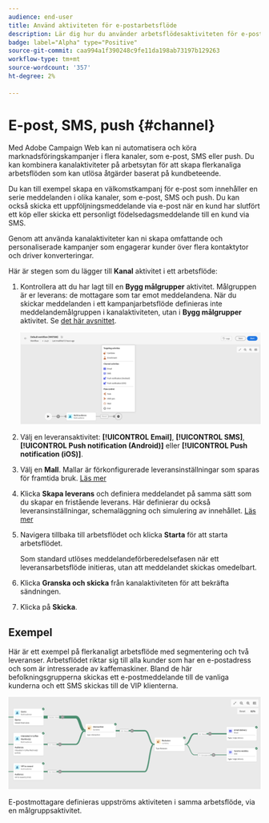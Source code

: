 ```yaml
---
audience: end-user
title: Använd aktiviteten för e-postarbetsflöde
description: Lär dig hur du använder arbetsflödesaktiviteten för e-post
badge: label="Alpha" type="Positive"
source-git-commit: caa994a1f390248c9fe11da198ab73197b129263
workflow-type: tm+mt
source-wordcount: '357'
ht-degree: 2%

---
```



# E-post, SMS, push {#channel}

Med Adobe Campaign Web kan ni automatisera och köra marknadsföringskampanjer i flera kanaler, som e-post, SMS eller push. Du kan kombinera kanalaktiviteter på arbetsytan för att skapa flerkanaliga arbetsflöden som kan utlösa åtgärder baserat på kundbeteende.

Du kan till exempel skapa en välkomstkampanj för e-post som innehåller en serie meddelanden i olika kanaler, som e-post, SMS och push. Du kan också skicka ett uppföljningsmeddelande via e-post när en kund har slutfört ett köp eller skicka ett personligt födelsedagsmeddelande till en kund via SMS.

Genom att använda kanalaktiviteter kan ni skapa omfattande och personaliserade kampanjer som engagerar kunder över flera kontaktytor och driver konverteringar.

Här är stegen som du lägger till **Kanal** aktivitet i ett arbetsflöde:

1. Kontrollera att du har lagt till en **Bygg målgrupper** aktivitet. Målgruppen är er leverans: de mottagare som tar emot meddelandena. När du skickar meddelanden i ett kampanjarbetsflöde definieras inte meddelandemålgruppen i kanalaktiviteten, utan i **Bygg målgrupper** aktivitet. Se [det här avsnittet](build-audience.md).

   ![](../../msg/assets/add-delivery-in-wf.png)

1. Välj en leveransaktivitet: **[!UICONTROL Email]**, **[!UICONTROL SMS]**, **[!UICONTROL Push notification (Android)]** eller **[!UICONTROL Push notification (iOS)]**.

1. Välj en **Mall**. Mallar är förkonfigurerade leveransinställningar som sparas för framtida bruk. [Läs mer](../../msg/delivery-template.md)

1. Klicka **Skapa leverans** och definiera meddelandet på samma sätt som du skapar en fristående leverans. Här definierar du också leveransinställningar, schemaläggning och simulering av innehållet. [Läs mer](../../msg/gs-messages.md)

1. Navigera tillbaka till arbetsflödet och klicka **Starta** för att starta arbetsflödet.

   Som standard utlöses meddelandeförberedelsefasen när ett leveransarbetsflöde initieras, utan att meddelandet skickas omedelbart.

1. Klicka **Granska och skicka** från kanalaktiviteten för att bekräfta sändningen.

1. Klicka på **Skicka**.

## Exempel

Här är ett exempel på flerkanaligt arbetsflöde med segmentering och två leveranser. Arbetsflödet riktar sig till alla kunder som har en e-postadress och som är intresserade av kaffemaskiner. Bland de här befolkningsgrupperna skickas ett e-postmeddelande till de vanliga kunderna och ett SMS skickas till de VIP klienterna.

![](../assets/workflow-channel-example.png)
<!--
description, which use case you can perform (common other activities that you can link before of after the activity)

how to add and configure the activity

example of a configured activity within a workflow
The Email delivery activity allows you to configure the sending an email in a workflow. 

-->



<!-- Scheduled emails available?

This can be a single send email and sent just once, or it can be a recurring email.
* Single send emails are standard emails, sent once.
* Recurring emails allow you to send the same email multiple times to different targets over a defined period. You can aggregate the deliveries per period in order to get reports that correspond to your needs.

When linked to a scheduler, you can define recurring emails.-->

E-postmottagare definieras uppströms aktiviteten i samma arbetsflöde, via en målgruppsaktivitet.

<!--The message preparation is triggered according to the workflow execution parameters. From the message dashboard, you can select whether to request or not a manual confirmation to send the message (required by default). You can start the workflow manually or place a scheduler activity in the workflow to automate execution.-->

